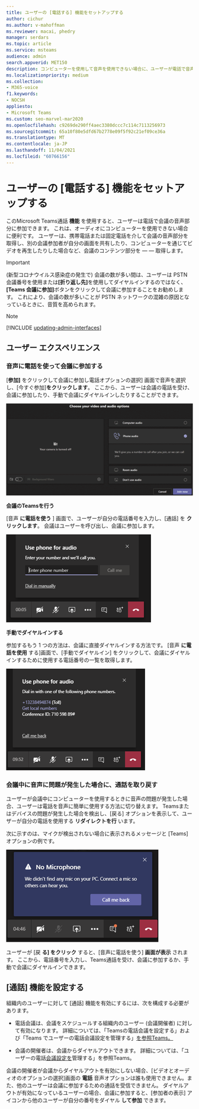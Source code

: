 ```yaml
---
title: ユーザーの [電話する] 機能をセットアップする
author: cichur
ms.author: v-mahoffman
ms.reviewer: macai, phedry
manager: serdars
ms.topic: article
ms.service: msteams
audience: admin
search.appverid: MET150
description: コンピューターを使用して音声を使用できない場合に、ユーザーが電話で音声部分に参加できるよう、Teams で通話機能を設定する方法について学習します。
ms.localizationpriority: medium
ms.collection:
- M365-voice
f1.keywords:
- NOCSH
appliesto:
- Microsoft Teams
ms.custom: seo-marvel-mar2020
ms.openlocfilehash: c9269de290ff4aec3380dccc7c114c7113256973
ms.sourcegitcommit: 65a10f80e5dfd67b2778e09f5f92c21ef09ce36a
ms.translationtype: MT
ms.contentlocale: ja-JP
ms.lasthandoff: 11/04/2021
ms.locfileid: "60766156"
---
```

# <a name="set-up-the-call-me-feature-for-your-users"></a>ユーザーの [電話する] 機能をセットアップする

このMicrosoft Teams通話 **機能** を使用すると、ユーザーは電話で会議の音声部分に参加できます。 これは、オーディオにコンピューターを使用できない場合に便利です。 ユーザーは、携帯電話または固定電話を介して会議の音声部分を取得し、別の会議参加者が自分の画面を共有したり、コンピューターを通じてビデオを再生したりした場合など、会議のコンテンツ部分を &mdash; &mdash; 取得します。

> [!IMPORTANT]
> 
> (新型コロナウイルス感染症の発生で) 会議の数が多い間は、ユーザーは PSTN 会議番号を使用または<strong>[折り返し先]</strong>を使用してダイヤルインするのではなく、<strong>[Teams 会議に参加]</strong>ボタンをクリックして会議に参加することをお勧めします。 これにより、会議の数が多いことが PSTN ネットワークの混雑の原因となっているときに、音質を高められます。

> [!NOTE]
> [!INCLUDE [updating-admin-interfaces](includes/updating-admin-interfaces.md)]

## <a name="the-user-experience"></a>ユーザー エクスペリエンス

### <a name="join-a-meeting-by-using-phone-for-audio"></a>音声に電話を使って会議に参加する

[**参加]** をクリックして会議に参加し電話オプションの選択] 画面で音声を選択し、[今すぐ参加]**をクリックします**。 ここから、ユーザーは会議の電話を受け、会議に参加したり、手動で会議にダイヤルインしたりすることができます。

![[オーディオ] オプション電話スクリーン ショット。](media/set-up-the-call-me-feature-for-your-users-phone-audio.png)

**会議のTeamsを行う**

[音声 **に電話を使う** ] 画面で、ユーザーが自分の電話番号を入力し、[通話] を **クリックします**。 会議はユーザーを呼び出し、会議に参加します。

![[音声に電話を使う] 画面の [通話] オプションのスクリーン ショット。](media/set-up-the-call-me-feature-for-your-users-call-me.png)

**手動でダイヤルインする**

参加するもう 1 つの方法は、会議に直接ダイヤルインする方法です。 [音声 **に電話を使用** する]画面で、[手動でダイヤルイン] をクリックして、会議にダイヤルインするために使用する電話番号の一覧を取得します。

![[手動でダイヤルイン] オプションのスクリーン ショット。](media/set-up-the-call-me-feature-for-your-users-dial-in.png)

### <a name="get-a-call-back-when-something-goes-wrong-with-audio-during-a-meeting"></a>会議中に音声に問題が発生した場合に、通話を取り戻す

ユーザーが会議中にコンピューターを使用するときに音声の問題が発生した場合、ユーザーは電話を音声に簡単に使用する方法に切り替えます。 Teamsまたはデバイスの問題が発生した場合を検出し、[戻る] オプションを表示して、ユーザーが自分の電話を使用する **リダイレクトを行** います。

次に示すのは、マイクが検出されない場合に表示されるメッセージと [Teams] オプションの例です。

![[戻る] オプションのスクリーン ショット。](media/set-up-the-call-me-feature-for-your-users-no-mic.PNG)

ユーザーが [戻 **る] をクリック** すると、[音声に電話を使う] **画面が表示** されます。 ここから、電話番号を入力し、Teams通話を受け、会議に参加するか、手動で会議にダイヤルインできます。

## <a name="set-up-the-call-me-feature"></a>[通話] 機能を設定する

組織内のユーザーに対して [通話] 機能を有効にするには、次を構成する必要があります。

- 電話会議は、会議をスケジュールする組織内のユーザー (会議開催者) に対して有効になります。 詳細については、「Teams[](set-up-audio-conferencing-in-teams.md)の電話会議を設定する」および「Teams でユーザーの電話会議設定を管理する」[を参照Teams。](manage-the-audio-conferencing-settings-for-a-user-in-teams.md)

- 会議の開催者は、会議からダイヤルアウトできます。 詳細については、「ユーザーの電話[会議設定を](manage-the-audio-conferencing-settings-for-a-user-in-teams.md)管理する」を参照Teams。

会議の開催者が会議からダイヤルアウトを有効にしない場合、[ビデオとオーディオのオプションの選択]画面の **電話** 音声オプションは誰も使用できません。また、他のユーザーは会議に参加するための通話を受信できません。 ダイヤルアウトが有効になっているユーザーの場合、会議に参加すると、[参加者の表示] アイコンから他のユーザーが自分の番号をダイヤル **して参加** できます。
